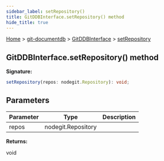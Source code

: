 ```yaml
---
sidebar_label: setRepository()
title: GitDDBInterface.setRepository() method
hide_title: true
---
```


[Home](./index.md) &gt; [git-documentdb](./git-documentdb.md) &gt; [GitDDBInterface](./git-documentdb.gitddbinterface.md) &gt; [setRepository](./git-documentdb.gitddbinterface.setrepository.md)

## GitDDBInterface.setRepository() method

<b>Signature:</b>

```typescript
setRepository(repos: nodegit.Repository): void;
```

## Parameters

|  Parameter | Type | Description |
|  --- | --- | --- |
|  repos | nodegit.Repository |  |

<b>Returns:</b>

void

